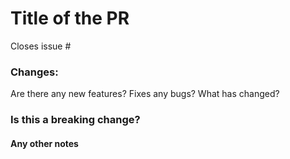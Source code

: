 # Title of the PR

Closes issue #

### Changes:
Are there any new features? Fixes any bugs? What has changed?
  
### Is this a breaking change?


#### Any other notes
